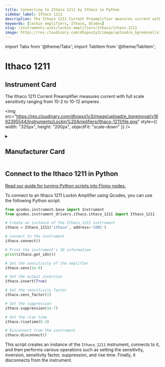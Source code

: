 ```yaml
---
title: Connecting to Ithaco 1211 by Ithaco in Python
sidebar_label: Ithaco 1211
description: The Ithaco 1211 Current Preamplifier measures current with full scale sensitivity ranging from 10-2 to 10-12 amperes
keywords: [lockin amplifiers, Ithaco, QCodes]
slug: /instruments-wiki/lockin-amplifiers/ithaco/ithaco-1211
image: https://res.cloudinary.com/dhopxs1y3/image/upload/e_bgremoval/v1692395544/Instruments/Lockin%20Amplifiers/Ithaco-1211/file.png
---
```


import Tabs from '@theme/Tabs';
import TabItem from '@theme/TabItem';

# Ithaco 1211

## Instrument Card

<div className="flex">

<div>

The Ithaco 1211 Current Preamplifier measures current with full scale sensitivity ranging from 10-2 to 10-12 amperes

</div>

<img src="https://res.cloudinary.com/dhopxs1y3/image/upload/e_bgremoval/v1692395544/Instruments/Lockin%20Amplifiers/Ithaco-1211/file.png" style={{ width: "325px", height: "200px", objectFit: "scale-down" }} />

</div>

<details>
<summary><h2>Manufacturer Card</h2></summary>

<img src="https://res.cloudinary.com/dhopxs1y3/image/upload/v1692125969/Instruments/Vendor%20Logos/Ithaco.png" style={{ width: "100%", height: "170px",objectFit: "scale-down" }} />

Artisan Technology Group ® is a team of top-talent engineers and customer service specialists. We serve organizations that need to maintain and extend the life of their critical industrial, commercial, and military systems beyond obsolescence. <a href="https://www.artisantg.com/">Website</a>.

<ul>
  <li>Headquarters: USA</li>
  <li>Yearly Revenue (millions, USD): 17.0</li>
</ul>
</details>

## Connect to the Ithaco 1211 in Python

[Read our guide for turning Python scripts into Flojoy nodes.](https://docs.flojoy.ai/custom-nodes/creating-custom-node/)
<Tabs>
<TabItem value="QCodes" label="QCodes">

To connect to an Ithaco 1211 Lockin Amplifier using Qcodes, you can use the following Python script:

```python
from qcodes.instrument.base import Instrument
from qcodes.instrument_drivers.ithaco.ithaco_1211 import Ithaco_1211

# Create an instance of the Ithaco_1211 instrument
ithaco = Ithaco_1211('ithaco', address='COM1')

# Connect to the instrument
ithaco.connect()

# Print the instrument's ID information
print(ithaco.get_idn())

# Set the sensitivity of the amplifier
ithaco.sens(1e-8)

# Set the output inversion
ithaco.invert(True)

# Set the sensitivity factor
ithaco.sens_factor(1)

# Set the suppression
ithaco.suppression(1e-7)

# Set the rise time
ithaco.risetime(0.3)

# Disconnect from the instrument
ithaco.disconnect()
```

This script creates an instance of the `Ithaco_1211` instrument, connects to it, and then performs various operations such as setting the sensitivity, inversion, sensitivity factor, suppression, and rise time. Finally, it disconnects from the instrument.

</TabItem>
</Tabs>